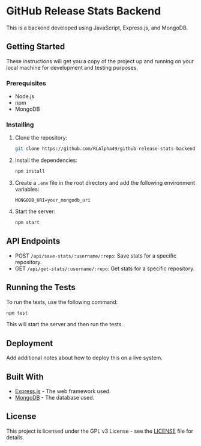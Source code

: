 # GitHub Release Stats Backend

This is a backend developed using JavaScript, Express.js, and MongoDB.

## Getting Started

These instructions will get you a copy of the project up and running on your local machine for development and testing
purposes.

### Prerequisites

- Node.js
- npm
- MongoDB

### Installing

1. Clone the repository:
    ```bash
    git clone https://github.com/RLAlpha49/github-release-stats-backend
    ```

2. Install the dependencies:
    ```bash
    npm install
    ```

3. Create a `.env` file in the root directory and add the following environment variables:
    ```env
    MONGODB_URI=your_mongodb_uri
    ```

4. Start the server:
    ```bash
    npm start
    ```

## API Endpoints

- POST `/api/save-stats/:username/:repo`: Save stats for a specific repository.
- GET `/api/get-stats/:username/:repo`: Get stats for a specific repository.

## Running the Tests

To run the tests, use the following command:

```bash
npm test
```

This will start the server and then run the tests.

## Deployment

Add additional notes about how to deploy this on a live system.

## Built With

- [Express.js](https://expressjs.com/) - The web framework used.
- [MongoDB](https://www.mongodb.com/) - The database used.

## License

This project is licensed under the GPL v3 License - see the [LICENSE](LICENSE) file for details.